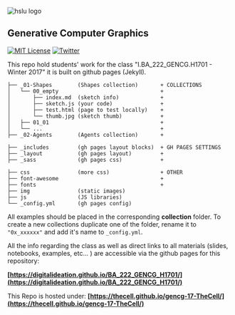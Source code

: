 ![hslu logo](https://raw.githubusercontent.com/digitalideation/BA_222_GENCG_H1701/master/docs/assets/images/hslu-logo-xtra-small.png "hslu logo")

## Generative Computer Graphics

[![MIT License](https://img.shields.io/badge/license-MIT-blue.svg)](http://opensource.org/licenses/MIT)
[![Twitter](https://img.shields.io/twitter/url/https/github.com/webslides/webslides.svg?style=social)](https://twitter.com/hslu)

This repo hold students' work for the class "I.BA_222_GENCG.H1701 - Winter 2017" it is built on github pages (Jekyll).

```
├── _01-Shapes        (Shapes collection)       + COLLECTIONS
│   └── 00_empty                                +
│       ├── index.md  (sketch info)             +
│       ├── sketch.js (your code)               +
│       ├── test.html (page to test locally)    +
│       └── thumb.jpg (sketch thumb)            +
│   ├── 01_01                                   +
│   └── ...                                     +
├── _02-Agents        (Agents collection)       +

├── _includes         (gh pages layout blocks)  + GH PAGES SETTINGS
├── _layout           (gh pages layout)         +
├── _sass             (gh pages css)            +

├── css               (more css)                + OTHER
├── font-awesome                                +
├── fonts                                       +
├── img               (static images)
├── js                (JS libraries) 
└── _config.yml       (gh pages config)
```

All examples should be placed in the corresponding **collection** folder. To create a new collections duplicate one of the folder, rename it to `"0x_xxxxxx"` and add it's name to `_config.yml`.

All the info regarding the class as well as direct links to all materials (slides, notebooks, examples, etc... ) are accessible via the github pages for this repository:

**[https://digitalideation.github.io/BA_222_GENCG_H1701/](https://digitalideation.github.io/BA_222_GENCG_H1701/)**

This Repo is hosted under:
**[https://thecell.github.io/gencg-17-TheCell/](https://thecell.github.io/gencg-17-TheCell/)**
